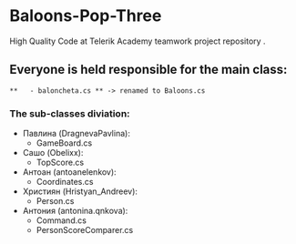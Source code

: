 # Baloons-Pop-Three
High Quality Code at Telerik Academy teamwork project repository . 

## Everyone is held responsible for the main class:
    **   - baloncheta.cs ** -> renamed to Baloons.cs
### The sub-classes diviation:

* Павлина (DragnevaPavlina):
	- GameBoard.cs
* Сашо (Obelixx):
	- TopScore.cs
* Антоан (antoanelenkov):
	- Coordinates.cs
* Християн (Hristyan_Andreev):
	- Person.cs
* Антония (antonina.qnkova):
	- Command.cs
	- PersonScoreComparer.cs

